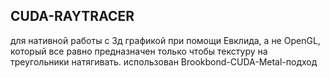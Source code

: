 ## CUDA-RAYTRACER

для нативной работы с 3д графикой при помощи Евклида, а не OpenGL, который все равно предназначен только чтобы текстуру на треугольники натягивать.
использован Brookbond-CUDA-Metal-подход
